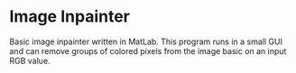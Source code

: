 # Image Inpainter
Basic image inpainter written in MatLab. This program runs in a small GUI and can remove groups of colored pixels from the image basic on an input RGB value.

